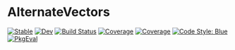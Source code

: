# AlternateVectors

[![Stable](https://img.shields.io/badge/docs-stable-blue.svg)](https://rcalxrc08.github.io/AlternateVectors.jl/stable/)
[![Dev](https://img.shields.io/badge/docs-dev-blue.svg)](https://rcalxrc08.github.io/AlternateVectors.jl/dev/)
[![Build Status](https://github.com/rcalxrc08/AlternateVectors.jl/actions/workflows/CI.yml/badge.svg?branch=master)](https://github.com/rcalxrc08/AlternateVectors.jl/actions/workflows/CI.yml?query=branch%3Amaster)
[![Coverage](https://codecov.io/gh/rcalxrc08/AlternateVectors.jl/branch/master/graph/badge.svg)](https://codecov.io/gh/rcalxrc08/AlternateVectors.jl)
[![Coverage](https://coveralls.io/repos/github/rcalxrc08/AlternateVectors.jl/badge.svg?branch=master)](https://coveralls.io/github/rcalxrc08/AlternateVectors.jl?branch=master)
[![Code Style: Blue](https://img.shields.io/badge/code%20style-blue-4495d1.svg)](https://github.com/invenia/BlueStyle)
[![PkgEval](https://JuliaCI.github.io/NanosoldierReports/pkgeval_badges/A/AlternateVectors.svg)](https://JuliaCI.github.io/NanosoldierReports/pkgeval_badges/A/AlternateVectors.html)
